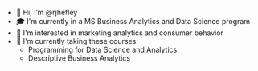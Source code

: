 - 👋 Hi, I’m @rjhefley
- 🎓 I'm currently in a MS Business Analytics and Data Science program
- 👀 I'm interested in marketing analytics and consumer behavior 
- 🌱 I'm currently taking these courses:
  - Programming for Data Science and Analytics
  - Descriptive Business Analytics


<!---
rjhefley/rjhefley is a ✨ special ✨ repository because its `README.md` (this file) appears on your GitHub profile.
You can click the Preview link to take a look at your changes.
--->

